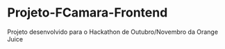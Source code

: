 # Projeto-FCamara-Frontend
 Projeto desenvolvido para o Hackathon de Outubro/Novembro da Orange Juice
